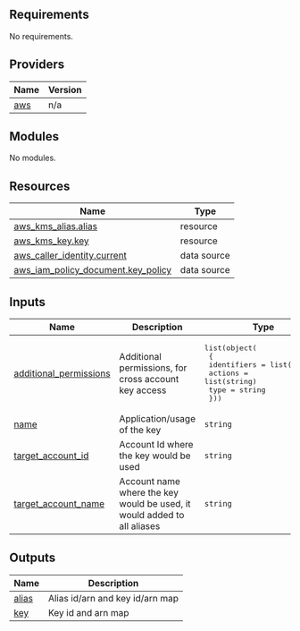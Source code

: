 ## Requirements

No requirements.

## Providers

| Name | Version |
|------|---------|
| <a name="provider_aws"></a> [aws](#provider\_aws) | n/a |

## Modules

No modules.

## Resources

| Name | Type |
|------|------|
| [aws_kms_alias.alias](https://registry.terraform.io/providers/hashicorp/aws/latest/docs/resources/kms_alias) | resource |
| [aws_kms_key.key](https://registry.terraform.io/providers/hashicorp/aws/latest/docs/resources/kms_key) | resource |
| [aws_caller_identity.current](https://registry.terraform.io/providers/hashicorp/aws/latest/docs/data-sources/caller_identity) | data source |
| [aws_iam_policy_document.key_policy](https://registry.terraform.io/providers/hashicorp/aws/latest/docs/data-sources/iam_policy_document) | data source |

## Inputs

| Name | Description | Type | Default | Required |
|------|-------------|------|---------|:--------:|
| <a name="input_additional_permissions"></a> [additional\_permissions](#input\_additional\_permissions) | Additional permissions, for cross account key access | <pre>list(object(<br>        {<br>          identifiers = list(string)<br>          actions     = list(string)<br>          type        = string<br>      }))</pre> | `[]` | no |
| <a name="input_name"></a> [name](#input\_name) | Application/usage of the key | `string` | n/a | yes |
| <a name="input_target_account_id"></a> [target\_account\_id](#input\_target\_account\_id) | Account Id where the key would be used | `string` | n/a | yes |
| <a name="input_target_account_name"></a> [target\_account\_name](#input\_target\_account\_name) | Account name where the key would be used, it would added to all aliases | `string` | n/a | yes |

## Outputs

| Name | Description |
|------|-------------|
| <a name="output_alias"></a> [alias](#output\_alias) | Alias id/arn and key id/arn map |
| <a name="output_key"></a> [key](#output\_key) | Key id and arn map |
